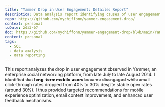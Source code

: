 ```yaml
---
title: "Yammer Drop in User Engagement: Detailed Report"
description: Data analysis report identifying causes of user engagement drop in Yammer enterprise platform with targeted recommendations.
repo: https://github.com/mychiffonn/yammer-engagement-drop/
context: personal
toDate: 2023-07
doc: https://github.com/mychiffonn/yammer-engagement-drop/blob/main/Yammer%20Detailed%20Analysis.pdf
content: personal
tags:
  - SQL
  - data analysis
  - data reporting
---
```


This report analyzes the drop in user engagement observed in Yammer, an enterprise social networking platform, from late July to late August 2014. I identified that **long-term mobile users** became disengaged while email click-through rates dropped from 40% to 30% despite stable open rates (around 30%). I thus provided targeted recommendations for mobile experience optimization, email content improvement, and enhanced user feedback mechanisms.
